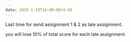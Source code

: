 ```yaml
---
date: 2020-1-19T10:00:00+3:30
---
```

Last time for send assignment 1 & 2 as late assignment. 

you will lose 10% of total score for each late assignment.
